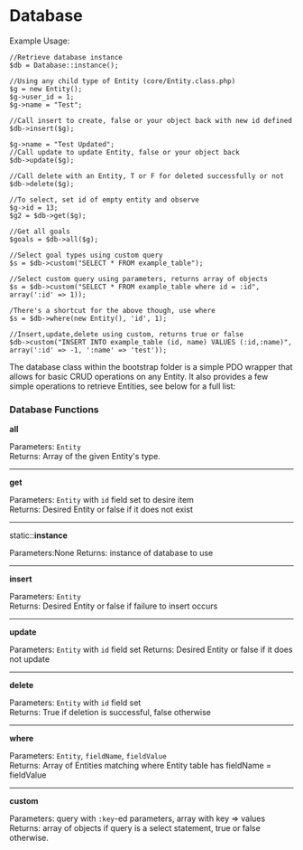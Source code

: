 Database
========================================================================

Example Usage:

	
	//Retrieve database instance
	$db = Database::instance();
	
	//Using any child type of Entity (core/Entity.class.php)
	$g = new Entity();
	$g->user_id = 1;
	$g->name = "Test";

	//Call insert to create, false or your object back with new id defined
	$db->insert($g);

	$g->name = "Test Updated";
	//Call update to update Entity, false or your object back
	$db->update($g);

	//Call delete with an Entity, T or F for deleted successfully or not
	$db->delete($g);

	//To select, set id of empty entity and observe
	$g->id = 13;
	$g2 = $db->get($g);

	//Get all goals
	$goals = $db->all($g);

	//Select goal types using custom query
	$s = $db->custom("SELECT * FROM example_table");

	//Select custom query using parameters, returns array of objects
	$s = $db->custom("SELECT * FROM example_table where id = :id", array(':id' => 1));

	/There's a shortcut for the above though, use where
	$s = $db->where(new Entity(), 'id', 1);

	//Insert,update,delete using custom, returns true or false
	$db->custom("INSERT INTO example_table (id, name) VALUES (:id,:name)", array(':id' => -1, ':name' => 'test'));


The database class within the bootstrap folder is a simple PDO wrapper 
that allows for basic CRUD operations on any Entity. It also provides a 
few simple operations to retrieve Entities, see below for a full list:


### Database Functions

**all**

Parameters: `Entity`  
Returns: Array of the given Entity's type. 

------------------------------------------------------------------------

**get**

Parameters: `Entity` with `id` field set to desire item  
Returns: Desired Entity or false if it does not exist

------------------------------------------------------------------------

static::**instance**

Parameters:None 
Returns: instance of database to use

------------------------------------------------------------------------

**insert**

Parameters: `Entity`  
Returns: Desired Entity or false if failure to insert occurs

------------------------------------------------------------------------

**update**

Parameters: `Entity` with `id` field set
Returns: Desired Entity or false if it does not update

------------------------------------------------------------------------

**delete**

Parameters: `Entity` with `id` field set  
Returns: True if deletion is successful, false otherwise

------------------------------------------------------------------------

**where**

Parameters: `Entity`, `fieldName`, `fieldValue`  
Returns: Array of Entities matching where Entity table has fieldName = fieldValue

------------------------------------------------------------------------

**custom** 

Parameters: query with `:key`-ed parameters, array with key => values 
Returns: array of objects if query is a select statement, true or false otherwise.

